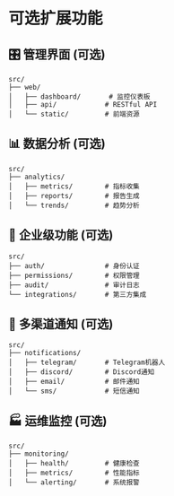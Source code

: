 # 可选扩展功能

## 🎛️ 管理界面 (可选)
```
src/
├── web/
│   ├── dashboard/       # 监控仪表板
│   ├── api/            # RESTful API
│   └── static/         # 前端资源
```

## 📊 数据分析 (可选)
```
src/
├── analytics/
│   ├── metrics/        # 指标收集
│   ├── reports/        # 报告生成
│   └── trends/         # 趋势分析
```

## 🔐 企业级功能 (可选)
```
src/
├── auth/               # 身份认证
├── permissions/        # 权限管理
├── audit/              # 审计日志
└── integrations/       # 第三方集成
```

## 📱 多渠道通知 (可选)
```
src/
├── notifications/
│   ├── telegram/       # Telegram机器人
│   ├── discord/        # Discord通知
│   ├── email/          # 邮件通知
│   └── sms/            # 短信通知
```

## 🏭 运维监控 (可选)
```
src/
├── monitoring/
│   ├── health/         # 健康检查
│   ├── metrics/        # 性能指标
│   └── alerting/       # 系统报警
```
